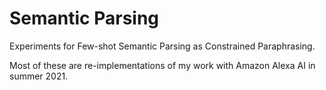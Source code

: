 # Semantic Parsing
Experiments for Few-shot Semantic Parsing as Constrained Paraphrasing.

Most of these are re-implementations of my work with Amazon Alexa AI in summer 2021.
